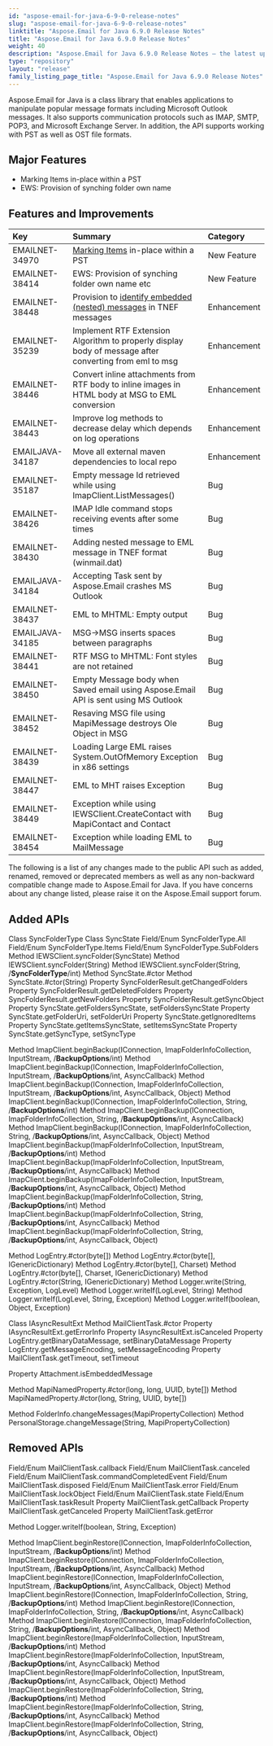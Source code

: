 ```yaml
---
id: "aspose-email-for-java-6-9-0-release-notes"
slug: "aspose-email-for-java-6-9-0-release-notes"
linktitle: "Aspose.Email for Java 6.9.0 Release Notes"
title: "Aspose.Email for Java 6.9.0 Release Notes"
weight: 40
description: "Aspose.Email for Java 6.9.0 Release Notes – the latest updates and fixes."
type: "repository"
layout: "release"
family_listing_page_title: "Aspose.Email for Java 6.9.0 Release Notes"
---
```


Aspose.Email for Java is a class library that enables applications to manipulate popular message formats including Microsoft Outlook messages. It also supports communication protocols such as IMAP, SMTP, POP3, and Microsoft Exchange Server. In addition, the API supports working with PST as well as OST file formats.
## **Major Features**
- Marking Items in-place within a PST
- EWS: Provision of synching folder own name
## **Features and Improvements**

|**Key** |**Summary** |**Category** |
| :- | :- | :- |
|EMAILNET-34970|[Marking Items](https://docs.aspose.com/email/java/working-with-messages-in-a-pst-file/#updating-message-properties-in-pst-file) in-place within a PST|New Feature |
|EMAILNET-38414|EWS: Provision of synching folder own name etc|New Feature |
|EMAILNET-38448|Provision to [identify embedded (nested) messages](https://docs.aspose.com/email/java/working-with-attachments-and-embedded-objects/#determining-if-attachment-is-embedded-message) in TNEF messages|Enhancement |
|EMAILNET-35239|Implement RTF Extension Algorithm to properly display body of message after converting from eml to msg|Enhancement|
|EMAILNET-38446|Convert inline attachments from RTF body to inline images in HTML body at MSG to EML conversion|Enhancement|
|EMAILNET-38443|Improve log methods to decrease delay which depends on log operations|Enhancement|
|EMAILJAVA-34187|Move all external maven dependencies to local repo|Enhancement|
|EMAILNET-35187|Empty message Id retrieved while using ImapClient.ListMessages()|Bug|
|EMAILNET-38426|IMAP Idle command stops receiving events after some times|Bug|
|EMAILNET-38430|Adding nested message to EML message in TNEF format (winmail.dat)|Bug|
|EMAILJAVA-34184|Accepting Task sent by Aspose.Email crashes MS Outlook|Bug|
|EMAILNET-38437|EML to MHTML: Empty output|Bug|
|EMAILJAVA-34185|MSG->MSG inserts spaces between paragraphs|Bug|
|EMAILNET-38441|RTF MSG to MHTML: Font styles are not retained|Bug|
|EMAILNET-38450|Empty Message body when Saved email using Aspose.Email API is sent using MS Outlook|Bug|
|EMAILNET-38452|Resaving MSG file using MapiMessage destroys Ole Object in MSG|Bug|
|EMAILNET-38439|Loading Large EML raises System.OutOfMemory Exception in x86 settings|Bug|
|EMAILNET-38447|EML to MHT raises Exception|Bug|
|EMAILNET-38449|Exception while using IEWSClient.CreateContact with MapiContact and Contact|Bug|
|EMAILNET-38454|Exception while loading EML to MailMessage|Bug |

The following is a list of any changes made to the public API such as added, renamed, removed or deprecated members as well as any non-backward compatible change made to Aspose.Email for Java. If you have concerns about any change listed, please raise it on the Aspose.Email support forum.
## **Added APIs**
Class SyncFolderType
Class SyncState
Field/Enum SyncFolderType.All
Field/Enum SyncFolderType.Items
Field/Enum SyncFolderType.SubFolders
Method IEWSClient.syncFolder(SyncState)
Method IEWSClient.syncFolder(String)
Method IEWSClient.syncFolder(String, /**SyncFolderType**/int)
Method SyncState.#ctor
Method SyncState.#ctor(String)
Property SyncFolderResult.getChangedFolders
Property SyncFolderResult.getDeletedFolders
Property SyncFolderResult.getNewFolders
Property SyncFolderResult.getSyncObject
Property SyncState.getFoldersSyncState, setFoldersSyncState
Property SyncState.getFolderUri, setFolderUri
Property SyncState.getIgnoredItems
Property SyncState.getItemsSyncState, setItemsSyncState
Property SyncState.getSyncType, setSyncType

Method ImapClient.beginBackup(IConnection, ImapFolderInfoCollection, InputStream, /**BackupOptions**/int)
Method ImapClient.beginBackup(IConnection, ImapFolderInfoCollection, InputStream, /**BackupOptions**/int, AsyncCallback)
Method ImapClient.beginBackup(IConnection, ImapFolderInfoCollection, InputStream, /**BackupOptions**/int, AsyncCallback, Object)
Method ImapClient.beginBackup(IConnection, ImapFolderInfoCollection, String, /**BackupOptions**/int)
Method ImapClient.beginBackup(IConnection, ImapFolderInfoCollection, String, /**BackupOptions**/int, AsyncCallback)
Method ImapClient.beginBackup(IConnection, ImapFolderInfoCollection, String, /**BackupOptions**/int, AsyncCallback, Object)
Method ImapClient.beginBackup(ImapFolderInfoCollection, InputStream, /**BackupOptions**/int)
Method ImapClient.beginBackup(ImapFolderInfoCollection, InputStream, /**BackupOptions**/int, AsyncCallback)
Method ImapClient.beginBackup(ImapFolderInfoCollection, InputStream, /**BackupOptions**/int, AsyncCallback, Object)
Method ImapClient.beginBackup(ImapFolderInfoCollection, String, /**BackupOptions**/int)
Method ImapClient.beginBackup(ImapFolderInfoCollection, String, /**BackupOptions**/int, AsyncCallback)
Method ImapClient.beginBackup(ImapFolderInfoCollection, String, /**BackupOptions**/int, AsyncCallback, Object)

Method LogEntry.#ctor(byte[])
Method LogEntry.#ctor(byte[], IGenericDictionary)
Method LogEntry.#ctor(byte[], Charset)
Method LogEntry.#ctor(byte[], Charset, IGenericDictionary)
Method LogEntry.#ctor(String, IGenericDictionary)
Method Logger.write(String, Exception, LogLevel)
Method Logger.writeIf(LogLevel, String)
Method Logger.writeIf(LogLevel, String, Exception)
Method Logger.writeIf(boolean, Object, Exception)

Class IAsyncResultExt
Method MailClientTask.#ctor
Property IAsyncResultExt.getErrorInfo
Property IAsyncResultExt.isCanceled
Property LogEntry.getBinaryDataMessage, setBinaryDataMessage
Property LogEntry.getMessageEncoding, setMessageEncoding
Property MailClientTask.getTimeout, setTimeout

Property Attachment.isEmbeddedMessage

Method MapiNamedProperty.#ctor(long, long, UUID, byte[])
Method MapiNamedProperty.#ctor(long, String, UUID, byte[])

Method FolderInfo.changeMessages(MapiPropertyCollection)
Method PersonalStorage.changeMessage(String, MapiPropertyCollection)
## **Removed APIs**
Field/Enum MailClientTask.callback
Field/Enum MailClientTask.canceled
Field/Enum MailClientTask.commandCompletedEvent
Field/Enum MailClientTask.disposed
Field/Enum MailClientTask.error
Field/Enum MailClientTask.lockObject
Field/Enum MailClientTask.state
Field/Enum MailClientTask.taskResult
Property MailClientTask.getCallback
Property MailClientTask.getCanceled
Property MailClientTask.getError

Method Logger.writeIf(boolean, String, Exception)

Method ImapClient.beginRestore(IConnection, ImapFolderInfoCollection, InputStream, /**BackupOptions**/int)
Method ImapClient.beginRestore(IConnection, ImapFolderInfoCollection, InputStream, /**BackupOptions**/int, AsyncCallback)
Method ImapClient.beginRestore(IConnection, ImapFolderInfoCollection, InputStream, /**BackupOptions**/int, AsyncCallback, Object)
Method ImapClient.beginRestore(IConnection, ImapFolderInfoCollection, String, /**BackupOptions**/int)
Method ImapClient.beginRestore(IConnection, ImapFolderInfoCollection, String, /**BackupOptions**/int, AsyncCallback)
Method ImapClient.beginRestore(IConnection, ImapFolderInfoCollection, String, /**BackupOptions**/int, AsyncCallback, Object)
Method ImapClient.beginRestore(ImapFolderInfoCollection, InputStream, /**BackupOptions**/int)
Method ImapClient.beginRestore(ImapFolderInfoCollection, InputStream, /**BackupOptions**/int, AsyncCallback)
Method ImapClient.beginRestore(ImapFolderInfoCollection, InputStream, /**BackupOptions**/int, AsyncCallback, Object)
Method ImapClient.beginRestore(ImapFolderInfoCollection, String, /**BackupOptions**/int)
Method ImapClient.beginRestore(ImapFolderInfoCollection, String, /**BackupOptions**/int, AsyncCallback)
Method ImapClient.beginRestore(ImapFolderInfoCollection, String, /**BackupOptions**/int, AsyncCallback, Object)
